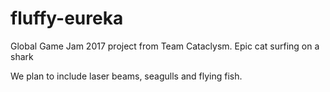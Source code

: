 # fluffy-eureka
Global Game Jam 2017 project from Team Cataclysm. Epic cat surfing on a shark 

We plan to include laser beams, seagulls and flying fish.
